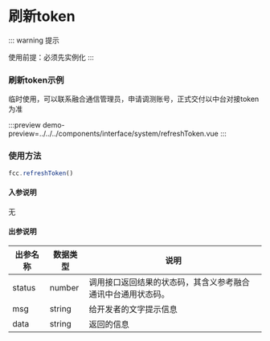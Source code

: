# 刷新token
::: warning 提示
<!-- warning -->
使用前提：必须先实例化
:::
### 刷新token示例
临时使用，可以联系融合通信管理员，申请调测账号，正式交付以中台对接token为准

:::preview
demo-preview=../../../components/interface/system/refreshToken.vue
:::

### 使用方法
```typescript
fcc.refreshToken()
```
<!-- **入参说明** -->
#### 入参说明
无

#### 出参说明

| **出参名称** | **数据类型** | **说明**                         |
| -------- | -------- | ------------------------------ |
| status   | number   | 调用接口返回结果的状态码，其含义参考融合通讯中台通用状态码。 |
| msg      | string   | 给开发者的文字提示信息                    |
| data     | string   | 返回的信息                          |

<!-- 代码 -->

<!-- ::: code-group

```sh [pnpm]
#查询pnpm版本
pnpm -v
```

```sh [yarn]
#查询yarn版本
yarn -v
```

::: -->
